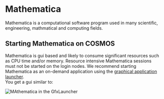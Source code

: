 # Mathematica
Mathematica is a computational software program used in many scientific, engineering, mathmatical and computing fields.

## Starting Mathematica on COSMOS
Mathematica is gui based and likely to consume significant resources such as CPU time and/or memory.  Resource intensive Mathematica sessions must not be started on the login nodes.  We recommend starting Mathematica as an on-demand application using the [graphical application launcher](../../../getting_started/gfxlauncher).  
You get a gui similar to:

![MAthematica in the GfxLauncher](../../imagesm/mathematica_on_demand_gui.png "GfxLauncher Mathematica interface") 